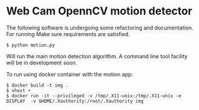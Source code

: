 # Web Cam OpennCV motion detector

The following software is undergoing some refactoring and documentation. For running
Make sure requirements are satisfied.

    $ python motion.py

Will run the main motion detection algorithm. A command line tool facility will be in development soon.

To run using docker container with the motion app:

    $ docker build -t img .
    $ xhost +
    $ docker run -it --privileged -v /tmp/.X11-unix:/tmp/.X11-unix -e DISPLAY  -v $HOME/.Xauthority:/root/.Xauthority img

